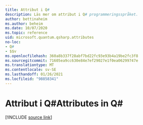 ```yaml
---
title: Attribut i Q#
description: Läs mer om attribut i Q# programmeringsspråket.
author: bettinaheim
ms.author: beheim
ms.date: 10/07/2020
ms.topic: reference
uid: microsoft.quantum.qsharp.attributes
no-loc:
- Q#
- $$v
ms.openlocfilehash: 360a8b337f28abf7bd22fc93e93b4a19be2fc3f8
ms.sourcegitcommit: 71605ea9cc630e84e7ef29027e1f0ea06299747e
ms.translationtype: MT
ms.contentlocale: sv-SE
ms.lasthandoff: 01/26/2021
ms.locfileid: "98858341"
---
```

# <a name="attributes-in-no-locq"></a><span data-ttu-id="c8555-103">Attribut i Q#</span><span class="sxs-lookup"><span data-stu-id="c8555-103">Attributes in Q#</span></span>


[!INCLUDE [source link](~/includes/qsharp-language/Specifications/Language/1_ProgramStructure/5_Attributes.md)]

